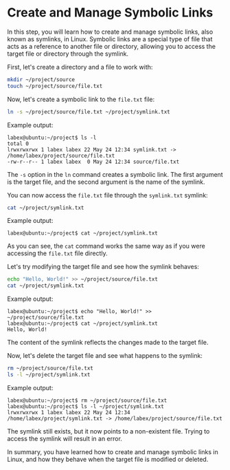 # Create and Manage Symbolic Links

In this step, you will learn how to create and manage symbolic links, also known as symlinks, in Linux. Symbolic links are a special type of file that acts as a reference to another file or directory, allowing you to access the target file or directory through the symlink.

First, let's create a directory and a file to work with:

```bash
mkdir ~/project/source
touch ~/project/source/file.txt
```

Now, let's create a symbolic link to the `file.txt` file:

```bash
ln -s ~/project/source/file.txt ~/project/symlink.txt
```

Example output:

```
labex@ubuntu:~/project$ ls -l
total 0
lrwxrwxrwx 1 labex labex 22 May 24 12:34 symlink.txt -> /home/labex/project/source/file.txt
-rw-r--r-- 1 labex labex  0 May 24 12:34 source/file.txt
```

The `-s` option in the `ln` command creates a symbolic link. The first argument is the target file, and the second argument is the name of the symlink.

You can now access the `file.txt` file through the `symlink.txt` symlink:

```bash
cat ~/project/symlink.txt
```

Example output:

```
labex@ubuntu:~/project$ cat ~/project/symlink.txt
```

As you can see, the `cat` command works the same way as if you were accessing the `file.txt` file directly.

Let's try modifying the target file and see how the symlink behaves:

```bash
echo "Hello, World!" >> ~/project/source/file.txt
cat ~/project/symlink.txt
```

Example output:

```
labex@ubuntu:~/project$ echo "Hello, World!" >> ~/project/source/file.txt
labex@ubuntu:~/project$ cat ~/project/symlink.txt
Hello, World!
```

The content of the symlink reflects the changes made to the target file.

Now, let's delete the target file and see what happens to the symlink:

```bash
rm ~/project/source/file.txt
ls -l ~/project/symlink.txt
```

Example output:

```
labex@ubuntu:~/project$ rm ~/project/source/file.txt
labex@ubuntu:~/project$ ls -l ~/project/symlink.txt
lrwxrwxrwx 1 labex labex 22 May 24 12:34 /home/labex/project/symlink.txt -> /home/labex/project/source/file.txt
```

The symlink still exists, but it now points to a non-existent file. Trying to access the symlink will result in an error.

In summary, you have learned how to create and manage symbolic links in Linux, and how they behave when the target file is modified or deleted.
